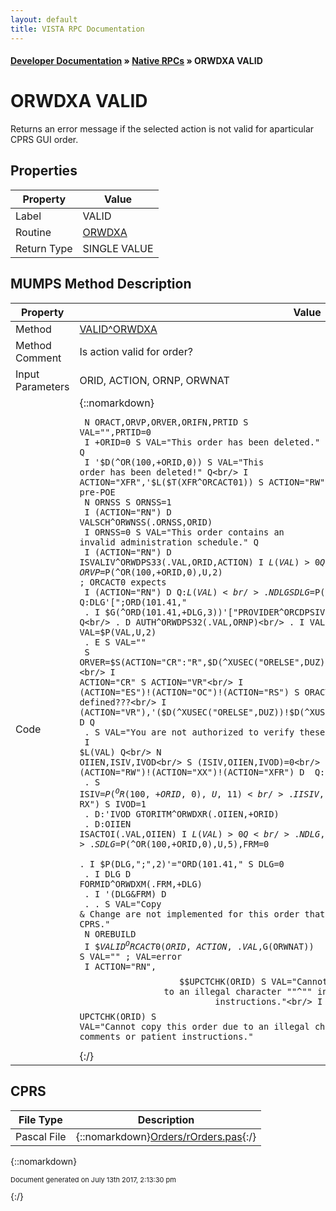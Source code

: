 ```yaml
---
layout: default
title: VISTA RPC Documentation
---
```


#### [Developer Documentation](../index) &#187; [Native RPCs](TableOfContents) &#187; ORWDXA VALID<br/>
# ORWDXA VALID

Returns an error message if the selected action is not valid for aparticular CPRS GUI order.

## Properties

Property | Value
--- | ---
Label | VALID
Routine | [ORWDXA](http://code.osehra.org/dox/Routine_ORWDXA_source.html)
Return Type | SINGLE VALUE




## MUMPS Method Description

Property | Value
--- | ---
Method | [VALID^ORWDXA](http://code.osehra.org/dox/Routine_ORWDXA_source.html)
Method Comment | Is action valid for order?
Input Parameters | ORID, ACTION, ORNP, ORWNAT
Code | {::nomarkdown}<pre><code> N ORACT,ORVP,ORVER,ORIFN,PRTID S VAL="",PRTID=0<br/> I +ORID=0 S VAL="This order has been deleted." Q<br/> I '$D(^OR(100,+ORID,0)) S VAL="This order has been deleted!" Q<br/> I ACTION="XFR",'$L($T(XFR^ORCACT01)) S ACTION="RW" ; for pre-POE<br/> N ORNSS S ORNSS=1<br/> I (ACTION="RN") D VALSCH^ORWNSS(.ORNSS,ORID)<br/> I ORNSS=0 S VAL="This order contains an invalid administration schedule." Q<br/> I (ACTION="RN") D ISVALIV^ORWDPS33(.VAL,ORID,ACTION) I $L(VAL)>0 Q<br/> S ORIFN=ORID,ORVP=$P(^OR(100,+ORID,0),U,2)  ; ORCACT0 expects<br/> I (ACTION="RN") D  Q:$L(VAL)<br/> . N DLG S DLG=$P(^OR(100,+ORID,0),U,5) Q:DLG'[";ORD(101.41,"<br/> . I $G(^ORD(101.41,+DLG,3))'["PROVIDER^ORCDPSIV" Q<br/> . D AUTH^ORWDPS32(.VAL,ORNP)<br/> . I VAL S VAL=$P(VAL,U,2)<br/> . E  S VAL=""<br/> S ORVER=$S(ACTION="CR":"R",$D(^XUSEC("ORELSE",DUZ)):"N",$D(^XUSEC("OREMAS",DUZ)):"C",1:"^")<br/> I ACTION="CR" S ACTION="VR"<br/> I (ACTION="ES")!(ACTION="OC")!(ACTION="RS") S ORACT=ACTION ; why not defined???<br/> I (ACTION="VR"),'($D(^XUSEC("ORELSE",DUZ))!$D(^XUSEC("OREMAS",DUZ))) D  Q<br/> . S VAL="You are not authorized to verify these orders."<br/> I $L(VAL) Q<br/> N OIIEN,ISIV,IVOD<br/> S (ISIV,OIIEN,IVOD)=0<br/> I (ACTION="RW")!(ACTION="XX")!(ACTION="XFR") D  Q:$L(VAL)<br/> . S ISIV=$P(^OR(100,+ORID,0),U,11)<br/> . I ISIV,($P(^ORD(100.98,ISIV,0),U,3)="IV RX") S IVOD=1<br/> . D:'IVOD GTORITM^ORWDXR(.OIIEN,+ORID)<br/> . D:OIIEN ISACTOI(.VAL,OIIEN) I $L(VAL)>0 Q<br/> . N DLG,FRM<br/> . S DLG=$P(^OR(100,+ORID,0),U,5),FRM=0<br/> . I $P(DLG,";",2)'="ORD(101.41," S DLG=0<br/> . I DLG D FORMID^ORWDXM(.FRM,+DLG)<br/> . I '(DLG&FRM) D<br/> . . S VAL="Copy & Change are not implemented for this order that predates CPRS."<br/> N OREBUILD<br/> I $$VALID^ORCACT0(ORID,ACTION,.VAL,$G(ORWNAT)) S VAL="" ; VAL=error<br/> I ACTION="RN",$$UPCTCHK(ORID) S VAL="Cannot renew this order due to an illegal character ""^"" in the comments or patient instructions."<br/> I ACTION="RW",$$UPCTCHK(ORID) S VAL="Cannot copy this order due to an illegal character ""^"" in the comments or patient instructions."</code></pre>{:/}



## CPRS

File Type | Description
--- | ---
Pascal File | {::nomarkdown}<a href="https://github.com/OSEHRA/VistA/blob/master/Packages/Order%20Entry%20Results%20Reporting/CPRS/CPRS-Chart/Orders/rOrders.pas">Orders/rOrders.pas</a>{:/}

{::nomarkdown} <br/><p style="font-size: 11px">Document generated on July 13th 2017, 2:13:30 pm</p>{:/}